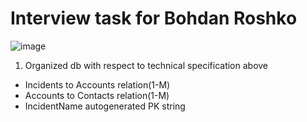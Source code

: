 # Interview task for Bohdan Roshko
![image](https://user-images.githubusercontent.com/107959377/184979363-b298eeaa-aee6-4e15-b2b5-35718f2567ff.png)
1. Organized db with respect to technical specification above
- Incidents to Accounts relation(1-M)
- Accounts to Contacts relation(1-M)
- IncidentName autogenerated PK string
